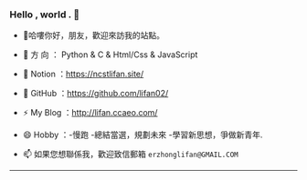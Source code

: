 ### Hello , world . 👋

- 💬哈嘍你好，朋友，歡迎來訪我的站點。

- 🌱 方  向   ： Python & C & Html/Css & JavaScript  
- 🤔 Notion   ：https://ncstlifan.site/
- 🔭 GitHub   ：https://github.com/lifan02/
- ⚡ My Blog  ：http://lifan.ccaeo.com/
- 😄 Hobby    ：-慢跑 -總結當選，規劃未來 -學習新思想，爭做新青年.
- 📫 如果您想聯係我，歡迎致信郵箱 `erzhonglifan@GMAIL.COM  `

---

